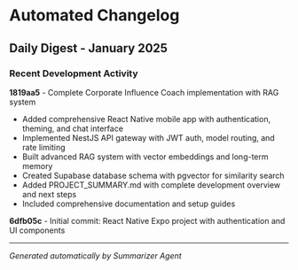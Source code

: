 # Automated Changelog

## Daily Digest - January 2025

### Recent Development Activity

**1819aa5** - Complete Corporate Influence Coach implementation with RAG system
- Added comprehensive React Native mobile app with authentication, theming, and chat interface
- Implemented NestJS API gateway with JWT auth, model routing, and rate limiting  
- Built advanced RAG system with vector embeddings and long-term memory
- Created Supabase database schema with pgvector for similarity search
- Added PROJECT_SUMMARY.md with complete development overview and next steps
- Included comprehensive documentation and setup guides

**6dfb05c** - Initial commit: React Native Expo project with authentication and UI components

---

*Generated automatically by Summarizer Agent*